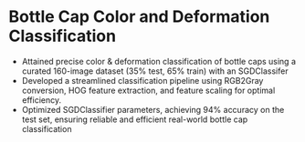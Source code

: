 # Bottle Cap Color and Deformation Classification
- Attained precise color & deformation classification of bottle caps using a curated 160-image dataset (35% test, 65% train) with an SGDClassifer
- Developed a streamlined classification pipeline using RGB2Gray conversion, HOG feature extraction, and feature scaling for optimal efficiency.
- Optimized SGDClassifier parameters, achieving 94% accuracy on the test set, ensuring reliable and efficient real-world bottle cap classification
